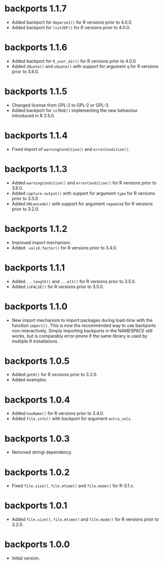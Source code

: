 # backports 1.1.7
* Added backport for `deparse1()` for R versions prior to 4.0.0.
* Added backport for `list2DF()` for R versions prior to 4.0.0.

# backports 1.1.6
* Added backport for `R_user_dir()` for R versions prior to 4.0.0.
* Added `dQuote()` and `sQuote()` with support for argument `q` for R versions prior to 3.6.0.

# backports 1.1.5
* Changed license from GPL-2 to GPL-2 or GPL-3.
* Added backport for `isTRUE()` implementing the new behaviour introduced in R 3.5.0.

# backports 1.1.4
* Fixed import of `warningCondition()` and `errorCondition()`.

# backports 1.1.3

* Added `warningCondition()` and `errorCondition()` for R versions prior to 3.6.0.
* Added `capture.output()` with support for argument `type` for R versions prior to 3.3.0.
* Added `URLencode()` with support for argument `repeated` for R versions prior to 3.2.0.

# backports 1.1.2

* Improved import mechanism.
* Added `.valid.factor()` for R versions prior to 3.4.0.

# backports 1.1.1

* Added `...length()` and `...elt()` for R versions prior to 3.5.0.
* Added `isFALSE()` for R versions prior to 3.5.0.

# backports 1.1.0

* New import mechanism to import packages during load-time with the function `import()`.
  This is now the recommended way to use backports non-interactively.
  Simply importing backports in the NAMESPACE still works, but is comparably error-prone
  if the same library is used by multiple R installations.

# backports 1.0.5

* Added `get0()` for R versions prior to 3.2.0.
* Added examples.

# backports 1.0.4

* Added `hasName()` for R versions prior to 3.4.0.
* Added `file.info()` with backport for argument `extra_cols`.

# backports 1.0.3

* Removed stringi dependency.

# backports 1.0.2

* Fixed `file.size()`, `file.mtime()` and `file.mode()` for R-3.1.x.

# backports 1.0.1

* Added `file.size()`, `file.mtime()` and `file.mode()` for R versions prior to 3.2.0.

# backports 1.0.0

* Initial version.
